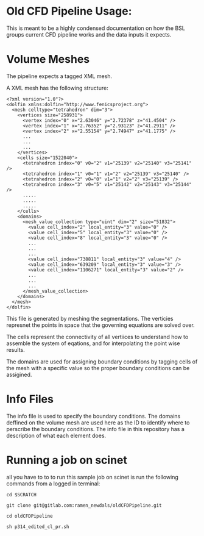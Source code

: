 # Old CFD Pipeline Usage:
This is meant to be a highly condensed documentation on how the BSL groups current CFD pipeline works and the data inputs it expects.

# Volume Meshes
The pipeline expects a tagged XML mesh. 

A XML mesh has the following structure:

	<?xml version="1.0"?>
	<dolfin xmlns:dolfin="http://www.fenicsproject.org">
	  <mesh celltype="tetrahedron" dim="3">
	    <vertices size="258931">
	      <vertex index="0" x="2.63046" y="2.72378" z="41.4504" />
	      <vertex index="1" x="2.76352" y="2.93123" z="41.2911" />
	      <vertex index="2" x="2.55154" y="2.74947" z="41.1775" />
	      ...
	      ...
	      ...
	    </vertices>
	    <cells size="1522040">
	      <tetrahedron index="0" v0="2" v1="25139" v2="25140" v3="25141" />
	      <tetrahedron index="1" v0="1" v1="2" v2="25139" v3="25140" />
	      <tetrahedron index="2" v0="0" v1="1" v2="2" v3="25139" />
	      <tetrahedron index="3" v0="5" v1="25142" v2="25143" v3="25144" />
	      .....
	      .....
	      .....
	    </cells>
	    <domains>
	      <mesh_value_collection type="uint" dim="2" size="51832">
	        <value cell_index="2" local_entity="3" value="0" />
	        <value cell_index="5" local_entity="3" value="0" />
	        <value cell_index="8" local_entity="3" value="0" />
	        ...
	        ...
	        ...
	        <value cell_index="738811" local_entity="3" value="4" />
	        <value cell_index="639209" local_entity="3" value="3" />
	        <value cell_index="1106271" local_entity="3" value="2" />
	        ...
	        ...
	        ...
	      </mesh_value_collection>
	    </domains>
	  </mesh>
	</dolfin>


This file is generated by meshing the segmentations. The verticies represnet the points in space that the governing equations are solved over.

The cells represent the connectivity of all vertiices to understand how to assemble the system of eqations, and for interpolating the point wise results. 

The domains are used for assigning boundary conditions by tagging cells of the mesh with a specific value so the proper boundary conditions can be assigined.

# Info Files

The info file is used to specify the boundary conditions. The domains deffined on the volume mesh are used here as the ID to identify where to perscribe the boundary conditions. The info file in this repository has a description of what each element does.

# Running a job on scinet

all you have to to to run this sample job on scinet is run the following commands from a logged in terminal:

`cd $SCRATCH`

`git clone git@gitlab.com:ramen_newdals/oldCFDPipeline.git`

`cd oldCFDPipeline`

`sh p314_edited_cl_pr.sh`